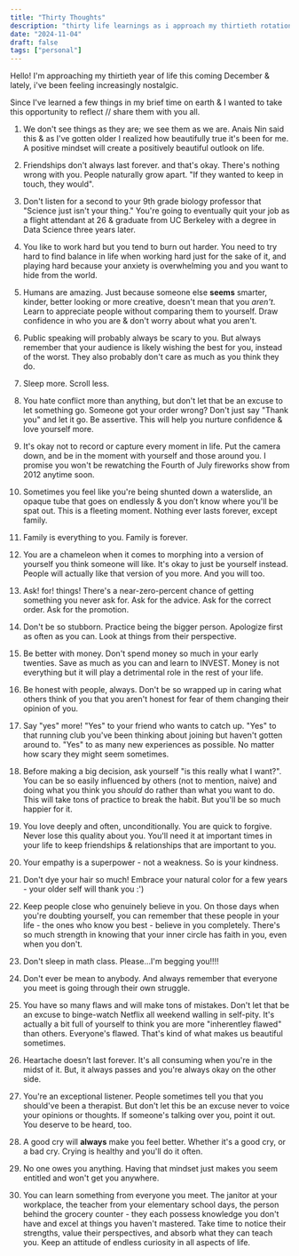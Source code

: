 ```yaml
---
title: "Thirty Thoughts"
description: "thirty life learnings as i approach my thirtieth rotation around the sun"
date: "2024-11-04"
draft: false
tags: ["personal"]
---
```


Hello! I'm approaching my thirtieth year of life this coming December & lately, i've been feeling increasingly nostalgic. 

Since I've learned a few things in my brief time on earth & I wanted to take this opportunity to reflect // share them with you all. 

1. We don't see things as they are; we see them as we are. Anais Nin said this & as I've gotten older I realized how beautifully true it's been for me. A positive mindset will create a positively beautiful outlook on life. 

2. Friendships don't always last forever. and that's okay. There's nothing wrong with you. People naturally grow apart. "If they wanted to keep in touch, they would". 

3. Don't listen for a second to your 9th grade biology professor that "Science just isn't your thing." You're going to eventually quit your job as a flight attendant at 26 & graduate from UC Berkeley with a degree in Data Science three years later.

4. You like to work hard but you tend to burn out harder. You need to try hard to find balance in life when working hard just for the sake of it, and playing hard because your anxiety is overwhelming you and you want to hide from the world.

5. Humans are amazing. Just because someone else **seems** smarter, kinder, better looking or more creative, doesn't mean that you *aren't*. Learn to appreciate people without comparing them to yourself. Draw confidence in who you are & don't worry about what you aren't. 

6. Public speaking will probably always be scary to you. But always remember that your audience is likely wishing the best for you, instead of the worst. They also probably don't care as much as you think they do. 

7. Sleep more. Scroll less. 

8. You hate conflict more than anything, but don't let that be an excuse to let something go. Someone got your order wrong? Don't just say "Thank you" and let it go. Be assertive. This will help you nurture confidence & love yourself more.

9. It's okay not to record or capture every moment in life. Put the camera down, and be in the moment with yourself and those around you. I promise you won't be rewatching the Fourth of July fireworks show from 2012 anytime soon. 

10. Sometimes you feel like you're being shunted down a waterslide, an opaque tube that goes on endlessly & you don’t know where you'll be spat out. This is a fleeting moment. Nothing ever lasts forever, except family. 

11. Family is everything to you. Family is forever. 

12. You are a chameleon when it comes to morphing into a version of yourself you think someone will like. It's okay to just be yourself instead. People will actually like that version of you more. And you will too. 

13. Ask! for! things! There's a near-zero-percent chance of getting something you never ask for. Ask for the advice. Ask for the correct order. Ask for the promotion. 

14. Don't be so stubborn. Practice being the bigger person. Apologize first as often as you can. Look at things from their perspective. 

15. Be better with money. Don't spend money so much in your early twenties. Save as much as you can and learn to INVEST. Money is not everything but it will play a detrimental role in the rest of your life. 

16. Be honest with people, always. Don't be so wrapped up in caring what others think of you that you aren't honest for fear of them changing their opinion of you. 

17. Say "yes" more! "Yes" to your friend who wants to catch up. "Yes" to that running club you've been thinking about joining but haven't gotten around to. "Yes" to as many new experiences as possible. No matter how scary they might seem sometimes.

18. Before making a big decision, ask yourself "is this really what I want?". You can be so easily influenced by others (not to mention, naive) and doing what you think you *should* do rather than what you want to do. This will take tons of practice to break the habit. But you'll be so much happier for it. 

19. You love deeply and often, unconditionally. You are quick to forgive. Never lose this quality about you. You'll need it at important times in your life to keep friendships & relationships that are important to you.  

20. Your empathy is a superpower - not a weakness. So is your kindness. 

21. Don't dye your hair so much! Embrace your natural color for a few years - your older self will thank you :')

22. Keep people close who genuinely believe in you. On those days when you're doubting yourself, you can remember that these people in your life - the ones who know you best - believe in you completely. There's so much strength in knowing that your inner circle has faith in you, even when you don't.

23. Don't sleep in math class. Please...I'm begging you!!!! 

24. Don't ever be mean to anybody. And always remember that everyone you meet is going through their own struggle. 

25. You have so many flaws and will make tons of mistakes. Don't let that be an excuse to binge-watch Netflix all weekend walling in self-pity. It's actually a bit full of yourself to think you are more "inherentley flawed" than others. Everyone's flawed. That's kind of what makes us beautiful sometimes. 

26. Heartache doesn’t last forever. It's all consuming when you're in the midst of it. But, it always passes and you're always okay on the other side. 

27. You're an exceptional listener. People sometimes tell you that you should've been a therapist. But don't let this be an excuse never to voice your opinions or thoughts. If someone's talking over you, point it out. You deserve to be heard, too. 

28. A good cry will **always** make you feel better. Whether it's a good cry, or a bad cry. Crying is healthy and you'll do it often.

29. No one owes you anything. Having that mindset just makes you seem entitled and won't get you anywhere. 

30. You can learn something from everyone you meet. The janitor at your workplace, the teacher from your elementary school days, the person behind the grocery counter - they each possess knowledge you don't have and excel at things you haven't mastered. Take time to notice their strengths, value their perspectives, and absorb what they can teach you. Keep an attitude of endless curiosity in all aspects of life.
